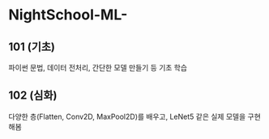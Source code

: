# NightSchool-ML-

## 101 (기초)
파이썬 문법, 데이터 전처리, 간단한 모델 만들기 등 기초 학습

## 102 (심화)
다양한 층(Flatten, Conv2D, MaxPool2D)를 배우고, LeNet5 같은 실제 모델을 구현해봄
